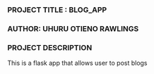 ### PROJECT TITLE : BLOG_APP
### AUTHOR: UHURU OTIENO RAWLINGS
### PROJECT DESCRIPTION
This is a flask app that allows user to post blogs